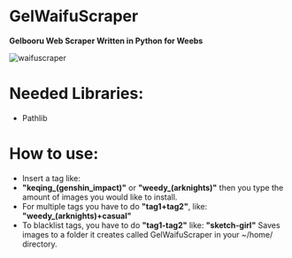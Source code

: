 # GelWaifuScraper
**Gelbooru Web Scraper Written in Python for Weebs**

![waifuscraper](https://user-images.githubusercontent.com/64178604/119762643-13a90c00-be7c-11eb-8795-0f27e154ea25.gif)

# Needed Libraries:
* Pathlib
# How to use:
* Insert a tag like:
* **"keqing_(genshin_impact)"** or **"weedy_(arknights)"** then you type the amount of images you would like to install.
* For multiple tags you have to do **"tag1+tag2"**, like: **"weedy_(arknights)+casual"**
* To blacklist tags, you have to do **"tag1-tag2"** like: **"sketch-girl"** 
Saves images to a folder it creates called GelWaifuScraper in your ~/home/ directory.

